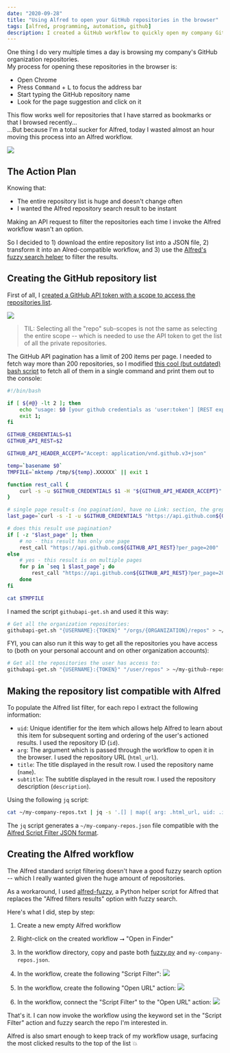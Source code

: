 ```yaml
---
date: "2020-09-28"
title: "Using Alfred to open your GitHub repositories in the browser"
tags: [alfred, programming, automation, github]
description: I created a GitHub workflow to quickly open my company GitHub repositories in the browser.
---
```


One thing I do very multiple times a day is browsing my company's GitHub organization repositories.  
My process for opening these repositories in the browser is:

- Open Chrome
- Press <kbd>Command</kbd> + <kbd>L</kbd> to focus the address bar
- Start typing the GitHub repository name
- Look for the page suggestion and click on it

This flow works well for repositories that I have starred as bookmarks or that I browsed recently...  
...But because I'm a total sucker for Alfred, today I wasted almost an hour moving this process into an Alfred workflow.

![](/images/alfred.png)

## The Action Plan

Knowing that:

- The entire repository list is huge and doesn't change often
- I wanted the Alfred repository search result to be instant

Making an API request to filter the repositories each time I invoke the Alfred workflow wasn't an option.

So I decided to 1) download the entire repository list into a JSON file, 2) transform it into an Alred-compatible workflow, and 3) use the [Alfred's fuzzy search helper](https://github.com/deanishe/alfred-fuzzy) to filter the results.

## Creating the GitHub repository list

First of all, I [created a GitHub API token with a scope to access the repositories list](https://github.com/settings/tokens/new).

![](/images/github-repo-access.png)

> TIL: Selecting all the "repo" sub-scopes is not the same as selecting the entire scope -- which is needed to use the API token to get the list of all the private repositories.

The GitHub API pagination has a limit of 200 items per page. I needed to fetch way more than 200 repositories, so I modified [this cool (but outdated) bash script](https://gist.github.com/mbohun/b161521b2440b9f08b59) to fetch all of them in a single command and print them out to the console:

```bash
#!/bin/bash

if [ ${#@} -lt 2 ]; then
    echo "usage: $0 [your github credentials as 'user:token'] [REST expression]"
    exit 1;
fi

GITHUB_CREDENTIALS=$1
GITHUB_API_REST=$2

GITHUB_API_HEADER_ACCEPT="Accept: application/vnd.github.v3+json"

temp=`basename $0`
TMPFILE=`mktemp /tmp/${temp}.XXXXXX` || exit 1

function rest_call {
    curl -s -u $GITHUB_CREDENTIALS $1 -H "${GITHUB_API_HEADER_ACCEPT}" >> $TMPFILE
}

# single page result-s (no pagination), have no Link: section, the grep result is empty
last_page=`curl -s -I -u $GITHUB_CREDENTIALS "https://api.github.com${GITHUB_API_REST}?per_page=200" -H "${GITHUB_API_HEADER_ACCEPT}" | grep '^Link:' | sed -e 's/^Link:.*page=//g' -e 's/>.*$//g'`

# does this result use pagination?
if [ -z "$last_page" ]; then
    # no - this result has only one page
    rest_call "https://api.github.com${GITHUB_API_REST}?per_page=200"
else
    # yes - this result is on multiple pages
    for p in `seq 1 $last_page`; do
        rest_call "https://api.github.com${GITHUB_API_REST}?per_page=200&page=$p"
    done
fi

cat $TMPFILE
```

I named the script `githubapi-get.sh` and used it this way:

```bash
# Get all the organization repositories:
githubapi-get.sh "{USERNAME}:{TOKEN}" "/orgs/{ORGANIZATION}/repos" > ~/my-company-repos.txt
```

FYI, you can also run it this way to get all the repositories you have access to (both on your personal account and on other organization accounts):

```bash
# Get all the repositories the user has access to:
githubapi-get.sh "{USERNAME}:{TOKEN}" "/user/repos" > ~/my-github-repos.txt
```

## Making the repository list compatible with Alfred

To populate the Alfred list filter, for each repo I extract the following information:

- `uid`: Unique identifier for the item which allows help Alfred to learn about this item for subsequent sorting and ordering of the user's actioned results. I used the repository ID (`id`).
- `arg`: The argument which is passed through the workflow to open it in the browser. I used the repository URL (`html_url`).
- `title`: The title displayed in the result row. I used the repository name (`name`).
- `subtitle`: The subtitle displayed in the result row. I used the repository description (`description`).

Using the following `jq` script:

```bash
cat ~/my-company-repos.txt | jq -s '.[] | map({ arg: .html_url, uid: .id, title: .name, subtitle: .description }) | { items: . }' > ~/my-company-repos.json
```

The `jq` script generates a `~/my-company-repos.json` file compatible with the [Alfred Script Filter JSON format](https://www.alfredapp.com/help/workflows/inputs/script-filter/json/).

## Creating the Alfred workflow

The Alfred standard script filtering doesn't have a good fuzzy search option -- which I really wanted given the huge amount of repositories.

As a workaround, I used [alfred-fuzzy](https://github.com/deanishe/alfred-fuzzy), a Python helper script for Alfred that replaces the "Alfred filters results" option with fuzzy search.

Here's what I did, step by step:

1. Create a new empty Alfred workflow

2. Right-click on the created workflow ⭢ "Open in Finder"

3. In the workflow directory, copy and paste both [fuzzy.py](https://raw.githubusercontent.com/deanishe/alfred-fuzzy/master/fuzzy.py) and `my-company-repos.json`.

4. In the workflow, create the following "Script Filter":
   ![](/images/workflow-0.png)

5. In the workflow, create the following "Open URL" action:
   ![](/images/workflow-1.png)

6. In the workflow, connect the "Script Filter" to the "Open URL" action:
   ![](/images/workflow-2.png)

That's it.
I can now invoke the workflow using the keyword set in the "Script Filter" action and fuzzy search the repo I'm interested in.

Alfred is also smart enough to keep track of my workflow usage, surfacing the most clicked results to the top of the list 💥
